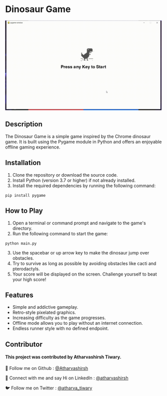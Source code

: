 # Dinosaur Game

<img src="dino.gif" width="500px">

## Description

The Dinosaur Game is a simple game inspired by the Chrome dinosaur game. It is built using the Pygame module in Python and offers an enjoyable offline gaming experience.

## Installation

1. Clone the repository or download the source code.
2. Install Python (version 3.7 or higher) if not already installed.
3. Install the required dependencies by running the following command:

```
pip install pygame
```

## How to Play

1. Open a terminal or command prompt and navigate to the game's directory.
2. Run the following command to start the game:

```
python main.py
```

3. Use the spacebar or up arrow key to make the dinosaur jump over obstacles.
4. Try to survive as long as possible by avoiding obstacles like cacti and pterodactyls.
5. Your score will be displayed on the screen. Challenge yourself to beat your high score!

## Features

-   Simple and addictive gameplay.
-   Retro-style pixelated graphics.
-   Increasing difficulty as the game progresses.
-   Offline mode allows you to play without an internet connection.
-   Endless runner style with no defined endpoint.

## Contributor

#### This project was contributed by Atharvashirsh Tiwary.

👾 Follow me on Github : [@Atharvashirsh](https://github.com/Atharvashirsh)

🤖 Connect with me and say Hi on LinkedIn : [@atharvashirsh](https://www.linkedin.com/in/atharvashirsh)

🐦 Follow me on Twitter : [@atharva_tiwary](https://www.twitter.com/atharva_tiwary)
